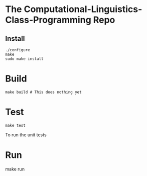 # The Computational-Linguistics-Class-Programming Repo

## Install

    ./configure
    make
    sudo make install

# Build

    make build # This does nothing yet

# Test

    make test

To run the unit tests

# Run

   make run